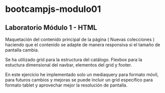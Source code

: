 # bootcampjs-modulo01

##  Laboratorio Módulo 1 - HTML

Maquetación del contenido principal de la página ( Nuevas colecciones ) haciendo que el contenido se adapte de manera responsiva si el tamaño de pantalla cambia.

Se ha utilizado grid para la estructura del catálogo. Flexbox para la estuctura dimensional del navbar, elementos del grid y footer.

En este ejercicio he implementado solo un mediaquery para formato móvil, para futuros cambios y mejoras se puede incluir un grid específico para formato tablet y aprovechar mejor la resolución de pantalla.